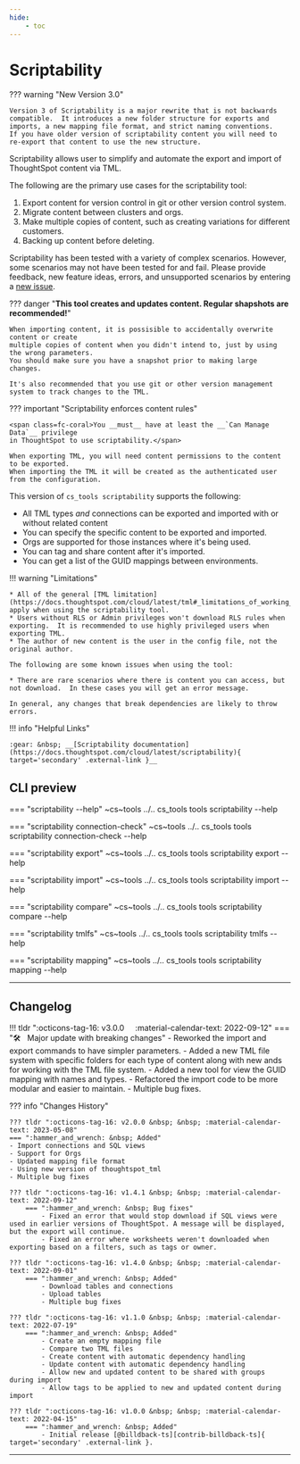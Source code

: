 ```yaml
---
hide:
    - toc
---
```


# Scriptability

??? warning "New Version 3.0"

    Version 3 of Scriptability is a major rewrite that is not backwards compatible.  It introduces a new folder structure for exports and imports, a new mapping file format, and strict naming conventions.   If you have older version of scriptability content you will need to re-export that content to use the new structure.

Scriptability allows user to simplify and automate the export and import of ThoughtSpot content via TML.

The following are the primary use cases for the scriptability tool:

1. Export content for version control in git or other version control system.
2. Migrate content between clusters and orgs.
3. Make multiple copies of content, such as creating variations for different customers.
4. Backing up content before deleting.

Scriptability has been tested with a variety of complex scenarios.  However, some scenarios may not have been tested for and fail.  Please provide feedback, new feature ideas, errors, and unsupported scenarios by entering a [new issue][gh-issue].

??? danger "__This tool creates and updates content.  Regular shapshots are recommended!__"

    When importing content, it is possisible to accidentally overwrite content or create 
    multiple copies of content when you didn't intend to, just by using the wrong parameters.
    You should make sure you have a snapshot prior to making large changes.

    It's also recommended that you use git or other version management system to track changes to the TML.

??? important "Scriptability enforces content rules"

    <span class=fc-coral>You __must__ have at least the __`Can Manage Data`__ privilege
    in ThoughtSpot to use scriptability.</span>

    When exporting TML, you will need content permissions to the content to be exported.  
    When importing the TML it will be created as the authenticated user from the configuration.

This version of `cs_tools scriptability` supports the following:

* All TML types _and_ connections can be exported and imported with or without related content
* You can specify the specific content to be exported and imported.
* Orgs are supported for those instances where it's being used.
* You can tag and share content after it's imported.
* You can get a list of the GUID mappings between environments.

!!! warning "Limitations"

    * All of the general [TML limitation](https://docs.thoughtspot.com/cloud/latest/tml#_limitations_of_working_with_tml_files) apply when using the scriptability tool.
    * Users without RLS or Admin privileges won't download RLS rules when exporting.  It is recommended to use highly privileged users when exporting TML. 
    * The author of new content is the user in the config file, not the original author.

    The following are some known issues when using the tool:

    * There are rare scenarios where there is content you can access, but not download.  In these cases you will get an error message.

    In general, any changes that break dependencies are likely to throw errors.

!!! info "Helpful Links"

    :gear: &nbsp; __[Scriptability documentation](https://docs.thoughtspot.com/cloud/latest/scriptability){ target='secondary' .external-link }__

## CLI preview

=== "scriptability --help"
    ~cs~tools ../.. cs_tools tools scriptability --help

=== "scriptability connection-check"
    ~cs~tools ../.. cs_tools tools scriptability connection-check --help

=== "scriptability export"
    ~cs~tools ../.. cs_tools tools scriptability export --help

=== "scriptability import"
    ~cs~tools ../.. cs_tools tools scriptability import --help

=== "scriptability compare"
    ~cs~tools ../.. cs_tools tools scriptability compare --help

=== "scriptability tmlfs"
    ~cs~tools ../.. cs_tools tools scriptability tmlfs --help

=== "scriptability mapping"
    ~cs~tools ../.. cs_tools tools scriptability mapping --help

---

## Changelog

!!! tldr ":octicons-tag-16: v3.0.0 &nbsp; &nbsp; :material-calendar-text: 2022-09-12"
    === ":hammer_and_wrench: &nbsp; Major update with breaking changes"
    - Reworked the import and export commands to have simpler parameters.
    - Added a new TML file system with specific folders for each type of content along with new ands for working with the TML file system.
    - Added a new tool for view the GUID mapping with names and types.
    - Refactored the import code to be more modular and easier to maintain.
    - Multiple bug fixes.

??? info "Changes History"

    ??? tldr ":octicons-tag-16: v2.0.0 &nbsp; &nbsp; :material-calendar-text: 2023-05-08"
    === ":hammer_and_wrench: &nbsp; Added"
    - Import connections and SQL views
    - Support for Orgs
    - Updated mapping file format
    - Using new version of thoughtspot_tml
    - Multiple bug fixes

    ??? tldr ":octicons-tag-16: v1.4.1 &nbsp; &nbsp; :material-calendar-text: 2022-09-12"
        === ":hammer_and_wrench: &nbsp; Bug fixes"
            - Fixed an error that would stop download if SQL views were used in earlier versions of ThoughtSpot. A message will be displayed, but the export will continue.
            - Fixed an error where worksheets weren't downloaded when exporting based on a filters, such as tags or owner.

    ??? tldr ":octicons-tag-16: v1.4.0 &nbsp; &nbsp; :material-calendar-text: 2022-09-01"
        === ":hammer_and_wrench: &nbsp; Added"
            - Download tables and connections
            - Upload tables
            - Multiple bug fixes

    ??? tldr ":octicons-tag-16: v1.1.0 &nbsp; &nbsp; :material-calendar-text: 2022-07-19"
        === ":hammer_and_wrench: &nbsp; Added"
            - Create an empty mapping file
            - Compare two TML files
            - Create content with automatic dependency handling
            - Update content with automatic dependency handling  
            - Allow new and updated content to be shared with groups during import
            - Allow tags to be applied to new and updated content during import

    ??? tldr ":octicons-tag-16: v1.0.0 &nbsp; &nbsp; :material-calendar-text: 2022-04-15"
        === ":hammer_and_wrench: &nbsp; Added"
            - Initial release [@billdback-ts][contrib-billdback-ts]{ target='secondary' .external-link }.


---

[keep-a-changelog]: https://keepachangelog.com/en/1.0.0/
[gh-issue]: https://github.com/thoughtspot/cs_tools/issues/new/choose
[semver]: https://semver.org/spec/v2.0.0.html
[contrib-billdback-ts]: https://github.com/billdback-ts
